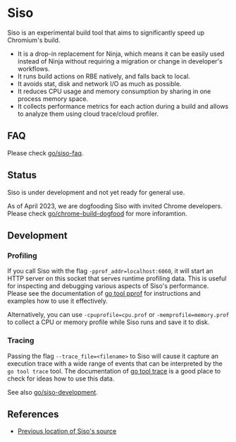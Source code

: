 # Siso

Siso is an experimental build tool that aims to significantly speed up
Chromium's build.

* It is a drop-in replacement for Ninja, which means it can be easily used
  instead of Ninja without requiring a migration or change in developer's
  workflows.
* It runs build actions on RBE natively, and falls back to local.
* It avoids stat, disk and network I/O as much as possible.
* It reduces CPU usage and memory consumption by sharing in one process memory
  space.
* It collects performance metrics for each action during a build and allows to
  analyze them using cloud trace/cloud profiler.

## FAQ

Please check [go/siso-faq](http://go/siso-faq).

## Status

Siso is under development and not yet ready for general use.

As of April 2023, we are dogfooding Siso with invited Chrome developers.
Please check [go/chrome-build-dogfood](http://go/chrome-build-dogfood) for more inforamtion.

## Development

### Profiling

If you call Siso with the flag `-pprof_addr=localhost:6060`, it will start an
HTTP server on this socket that serves runtime profiling data. This is useful
for inspecting and debugging various aspects of Siso's performance. Please see
the documentation of [go tool pprof](https://pkg.go.dev/net/http/pprof) for
instructions and examples how to use it effectively.

Alternatively, you can use `-cpuprofile=cpu.prof` or `-memprofile=memory.prof`
to collect a CPU or memory profile while Siso runs and save it to disk.

### Tracing

Passing the flag `--trace_file=<filename>` to Siso will cause it capture an
execution trace with a wide range of events that can be interpreted by the
`go tool trace` tool. The documentation of [go tool trace](https://pkg.go.dev/runtime/trace)
is a good place to check for ideas how to use this data.

See also [go/siso-development](http://go/siso-development).

## References

* [Previous location of Siso's source](https://chrome-internal.googlesource.com/infra/infra_internal/+/refs/heads/main/go/src/infra_internal/experimental/siso)
